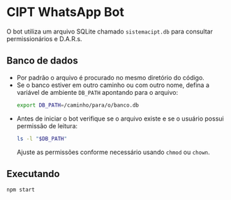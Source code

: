 # CIPT WhatsApp Bot

O bot utiliza um arquivo SQLite chamado `sistemacipt.db` para consultar permissionários e D.A.R.s.

## Banco de dados

- Por padrão o arquivo é procurado no mesmo diretório do código.
- Se o banco estiver em outro caminho ou com outro nome, defina a variável de ambiente `DB_PATH` apontando para o arquivo:
  ```bash
  export DB_PATH=/caminho/para/o/banco.db
  ```
- Antes de iniciar o bot verifique se o arquivo existe e se o usuário possui permissão de leitura:
  ```bash
  ls -l "$DB_PATH"
  ```
  Ajuste as permissões conforme necessário usando `chmod` ou `chown`.

## Executando

```bash
npm start
```
